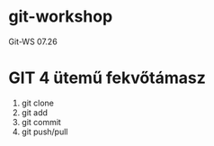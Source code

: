 # git-workshop
Git-WS 07.26

# GIT 4 ütemű fekvőtámasz
1. git clone
1. git add
1. git commit
1. git push/pull

